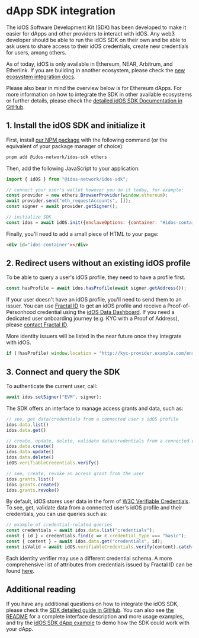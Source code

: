 # dApp SDK integration

The idOS Software Development Kit (SDK) has been developed to make it easier for dApps and other providers to interact with idOS. Any web3 developer should be able to run the idOS SDK on their own and be able to ask users to share access to their idOS credentials, create new credentials for users, among others.

As of today, idOS is only available in Ethereum, NEAR, Arbitrum, and Etherlink. If you are building in another ecosystem, please check the [new ecosystem integration docs](https://idos-association.notion.site/New-ecosystem-integration-11388c585fe0808f8119f88c4fd43783).

Please also bear in mind the overview below is for Ethereum dApps. For more information on how to integrate the SDK in other available ecosystems or further details, please check the [detailed idOS SDK Documentation in GitHub](https://github.com/idos-network/idos-sdk-js/tree/main/packages/idos-sdk-js#installation).  &#x20;

## 1. Install the idOS SDK and initialize it

First, install [our NPM package](https://www.npmjs.com/package/@idos-network/idos-sdk) with the following command (or the equivalent of your package manager of choice):

```bash
pnpm add @idos-network/idos-sdk ethers
```

Then, add the following JavaScript to your application:

```javascript
import { idOS } from "@idos-network/idos-sdk";

// connect your user's wallet however you do it today, for example:
const provider = new ethers.BrowserProvider(window.ethereum);
await provider.send("eth_requestAccounts", []);
const signer = await provider.getSigner();

// initialize SDK
const idos = await idOS.init({enclaveOptions: {container: "#idos-container"}});
```

Finally, you'll need to add a small piece of HTML to your page:

```html
<div id="idos-container"></div>
```

## 2. Redirect users without an existing idOS profile

To be able to query a user's idOS profile, they need to have a profile first.

```javascript
const hasProfile = await idos.hasProfile(await signer.getAddress());
```

If your user doesn't have an idOS profile, you'll need to send them to an issuer. You can use [Fractal ID](https://fractal.id/) to get an idOS profile and receive a Proof-of-Personhood credential using the [idOS Data Dashboard](https://dashboard.idos.network/). If you need a dedicated user onboarding journey (e.g. KYC with a Proof of Address), please [contact Fractal ID](mailto:sales@fractal.id).

More identity issuers will be listed in the near future once they integrate with idOS.

```javascript
if (!hasProfile) window.location = "http://kyc-provider.example.com/enroll";
```

## 3. Connect and query the SDK&#x20;

To authenticate the current user, call:

```javascript
await idos.setSigner("EVM", signer);
```

The SDK offers an interface to manage access grants and data, such as:

```javascript
// see, get data/credentials from a connected user's idOS profile
idos.data.list()
idos.data.get()

// create, update, delete, validate data/credentials from a connected user's idOS profile
idos.data.create()
idos.data.update()
idos.data.delete()
idOS.verifiableCredentials.verify()

// see, create, revoke an access grant from the user
idos.grants.list()
idos.grants.create()
idos.grants.revoke()
```

By default, idOS stores user data in the form of [W3C Verifiable Credentials](../how-it-works/system-architecture/decentralized-storage/w3c-verifiable-credentials.md). To see, get, validate data from a connected user's idOS profile and their credentials, you can use queries such as:

```javascript
// example of credential-related queries
const credentials = await idos.data.list("credentials");
const { id } = credentials.find(c => c.credential_type === "basic");
const { content } = await idos.data.get("credentials", id);
const isValid = await idOS.verifiableCredentials.verify(content).catch(e => false)
```

Each identity verifier may use a different credential schema. A more comprehensive list of attributes from credentials issued by Fractal ID can be found [here](https://github.com/trustfractal/claim-schemas/blob/master/verifiable\_credential/fractal\_id.json-ld).

## Additional reading

If you have any additional questions on how to integrate the idOS SDK, please check the [SDK detailed guide in GitHub](https://github.com/idos-network/idos-sdk-js/tree/main/packages/idos-sdk-js#credentials). You can also see [the README](https://github.com/idos-network/idos-sdk-js/tree/main/packages/idos-sdk-js) for a complete interface description and more usage examples, and try the [idOS SDK dApp example](https://github.com/idos-network/idos-sdk-js/tree/main/apps/idos-example-dapp) to demo how the SDK could work with your dApp.
